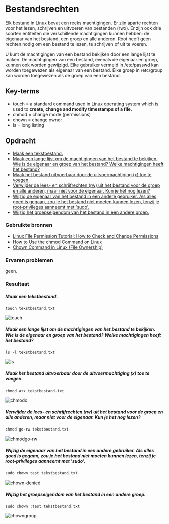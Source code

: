# Bestandsrechten
Elk bestand in Linux bevat een reeks machtigingen. Er zijn aparte rechten voor het lezen, schrijven en uitvoeren van bestanden (rwx). Er zijn ook drie soorten entiteiten die verschillende machtigingen kunnen hebben: de eigenaar van het bestand, een groep en alle anderen. Root heeft geen rechten nodig om een bestand te lezen, te schrijven of uit te voeren.

U kunt de machtigingen van een bestand bekijken door een lange lijst te maken. De machtigingen van een bestand, evenals de eigenaar en groep, kunnen ook worden gewijzigd.
Elke gebruiker vermeld in /etc/passwd kan worden toegewezen als eigenaar van een bestand.
Elke groep in /etc/group kan worden toegewezen als de groep van een bestand.

## Key-terms
- touch = a standard command used in Linux operating system which is used to __create, change and modify timestamps of a file.__
- chmod = change mode (permissions)
- chown = change owner
- ls = long listing

## Opdracht
- [Maak een tekstbestand.](#maak-een-tekstbestand)
- [Maak een lange lijst om de machtigingen van het bestand te bekijken. Wie is de eigenaar en groep van het bestand? Welke machtigingen heeft het bestand?](#maak-een-lange-lijst-om-de-machtigingen-van-het-bestand-te-bekijken-wie-is-de-eigenaar-en-groep-van-het-bestand-welke-machtigingen-heeft-het-bestand)
- [Maak het bestand uitvoerbaar door de uitvoermachtiging (x) toe te voegen.](#maak-het-bestand-uitvoerbaar-door-de-uitvoermachtiging-x-toe-te-voegen)
- [Verwijder de lees- en schrijfrechten (rw) uit het bestand voor de groep en alle anderen, maar niet voor de eigenaar. Kun je het nog lezen?](#verwijder-de-lees--en-schrijfrechten-rw-uit-het-bestand-voor-de-groep-en-alle-anderen-maar-niet-voor-de-eigenaar-kun-je-het-nog-lezen)
- [Wijzig de eigenaar van het bestand in een andere gebruiker. Als alles goed is gegaan, zou je het bestand niet moeten kunnen lezen, tenzij je root-privileges aanneemt met 'sudo'.](#wijzig-de-eigenaar-van-het-bestand-in-een-andere-gebruiker-als-alles-goed-is-gegaan-zou-je-het-bestand-niet-moeten-kunnen-lezen-tenzij-je-root-privileges-aanneemt-met-sudo)
- [Wijzig het groepseigendom van het bestand in een andere groep.](#wijzig-het-groepseigendom-van-het-bestand-in-een-andere-groep)


### Gebruikte bronnen

- [Linux File Permission Tutorial: How to Check and Change Permissions](https://phoenixnap.com/kb/linux-file-permissions)
- [How to Use the chmod Command on Linux](https://www.howtogeek.com/437958/how-to-use-the-chmod-command-on-linux/)
- [Chown Command in Linux (File Ownership)](https://linuxize.com/post/linux-chown-command/)

### Ervaren problemen
geen.
### Resultaat

##### Maak een tekstbestand.

`touch tekstbestand.txt`

![touch](https://github.com/Rithmatist/cloud-6-repo-Rithmatist/blob/main/00_includes/touch.JPG?raw=true)


##### Maak een lange lijst om de machtigingen van het bestand te bekijken. Wie is de eigenaar en groep van het bestand? Welke machtigingen heeft het bestand?

`ls -l tekstbestand.txt`
    
![ls](https://github.com/Rithmatist/cloud-6-repo-Rithmatist/blob/main/00_includes/ls.JPG?raw=true)

##### Maak het bestand uitvoerbaar door de uitvoermachtiging (x) toe te voegen.
`chmod a+x tekstbestand.txt`

![chmodx](https://github.com/Rithmatist/cloud-6-repo-Rithmatist/blob/main/00_includes/chmodx.JPG?raw=true)

##### Verwijder de lees- en schrijfrechten (rw) uit het bestand voor de groep en alle anderen, maar niet voor de eigenaar. Kun je het nog lezen?
`chmod go-rw tekstbestand.txt`

![chmodgo-rw](https://github.com/Rithmatist/cloud-6-repo-Rithmatist/blob/main/00_includes/chmodgo-rw.JPG)

##### Wijzig de eigenaar van het bestand in een andere gebruiker. Als alles goed is gegaan, zou je het bestand niet moeten kunnen lezen, tenzij je root-privileges aanneemt met 'sudo'.
`sudo chown test tekstbestand.txt`

![chown-denied](https://github.com/Rithmatist/cloud-6-repo-Rithmatist/blob/main/00_includes/chown-denied.JPG)

##### Wijzig het groepseigendom van het bestand in een andere groep.
`sudo chown :test tekstbestand.txt`

![chowngroup](https://github.com/Rithmatist/cloud-6-repo-Rithmatist/blob/main/00_includes/chowngroup.JPG)
